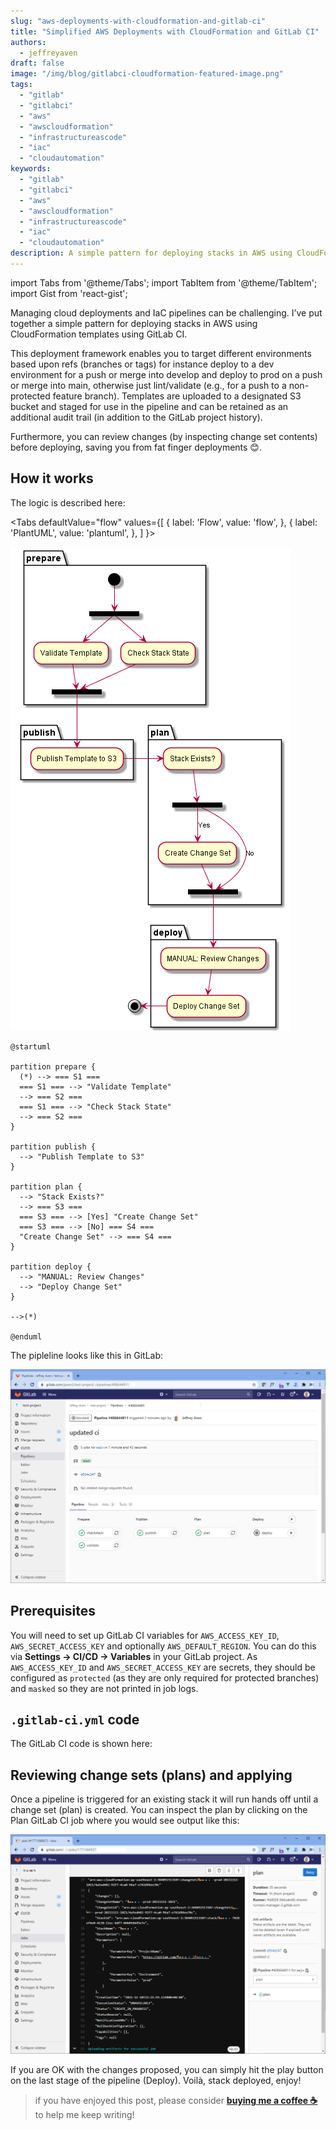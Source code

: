 ```yaml
---
slug: "aws-deployments-with-cloudformation-and-gitlab-ci"
title: "Simplified AWS Deployments with CloudFormation and GitLab CI"
authors:	
  - jeffreyaven
draft: false
image: "/img/blog/gitlabci-cloudformation-featured-image.png"
tags: 
  - "gitlab"
  - "gitlabci"
  - "aws"
  - "awscloudformation"
  - "infrastructureascode"
  - "iac"
  - "cloudautomation"
keywords:	
  - "gitlab"
  - "gitlabci"
  - "aws"
  - "awscloudformation"
  - "infrastructureascode"
  - "iac"
  - "cloudautomation"
description: A simple pattern for deploying stacks in AWS using CloudFormation templates using GitLab CI which allows you to review changes before deploying.
---
```


import Tabs from '@theme/Tabs';
import TabItem from '@theme/TabItem';
import Gist from 'react-gist';

Managing cloud deployments and IaC pipelines can be challenging.  I’ve put together a simple pattern for deploying stacks in AWS using CloudFormation templates using GitLab CI.  

This deployment framework enables you to target different environments based upon refs (branches or tags) for instance deploy to a dev environment for a push or merge into develop and deploy to prod on a push or merge into main, otherwise just lint/validate (e.g., for a push to a non-protected feature branch).  Templates are uploaded to a designated S3 bucket and staged for use in the pipeline and can be retained as an additional audit trail (in addition to the GitLab project history).  

Furthermore, you can review changes (by inspecting change set contents) before deploying, saving you from fat finger deployments 😊.  
 
## How it works
The logic is described here:  

<Tabs
  defaultValue="flow"
  values={[
    { label: 'Flow', value: 'flow', },
    { label: 'PlantUML', value: 'plantuml', },
  ]
}>
<TabItem value="flow">

[![GitLab CI](images/gitlabci-cloudformation-flow.png)](images/gitlabci-cloudformation-flow.png) 

</TabItem>
<TabItem value="plantuml">

```plantuml
@startuml

partition prepare {
  (*) --> === S1 ===
  === S1 === --> "Validate Template"
  --> === S2 ===
  === S1 === --> "Check Stack State"
  --> === S2 ===
}

partition publish {
  --> "Publish Template to S3"
}

partition plan {
  --> "Stack Exists?"
  --> === S3 ===
  === S3 === --> [Yes] "Create Change Set"
  === S3 === --> [No] === S4 ===
  "Create Change Set" --> === S4 ===
}

partition deploy {
  --> "MANUAL: Review Changes"
  --> "Deploy Change Set"
}

-->(*)

@enduml
```

</TabItem>
</Tabs>

The pipleline looks like this in GitLab:  

[![GitLab CI](images/gitlab-ci.png)](images/gitlab-ci.png)  

## Prerequisites
You will need to set up GitLab CI variables for `AWS_ACCESS_KEY_ID`, `AWS_SECRET_ACCESS_KEY` and optionally `AWS_DEFAULT_REGION`.  You can do this via __Settings -> CI/CD -> Variables__ in your GitLab project.   As `AWS_ACCESS_KEY_ID` and `AWS_SECRET_ACCESS_KEY` are secrets, they should be configured as `protected` (as they are only required for protected branches) and `masked` so they are not printed in job logs.

## `.gitlab-ci.yml` code
The GitLab CI code is shown here:  

<Gist id="d561e9f002048b4e4be4043cf185d1bd" 
/>

## Reviewing change sets (plans) and applying
Once a pipeline is triggered for an existing stack it will run hands off until a change set (plan) is created.  You can inspect the plan by clicking on the Plan GitLab CI job where you would see output like this:  

[![Change Set](images/gitlab-ci-cloudformation-plan.png)](images/gitlab-ci-cloudformation-plan.png)  

If you are OK with the changes proposed, you can simply hit the play button on the last stage of the pipeline (Deploy).  Voilà, stack deployed, enjoy!

> if you have enjoyed this post, please consider [__buying me a coffee ☕__](https://www.buymeacoffee.com/jeffreyaven) to help me keep writing!